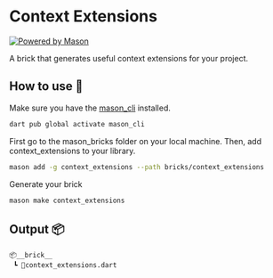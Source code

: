 # Context Extensions

[![Powered by Mason](https://img.shields.io/endpoint?url=https%3A%2F%2Ftinyurl.com%2Fmason-badge)](https://github.com/felangel/mason)

A brick that generates useful context extensions for your project.


## How to use 🚀

Make sure you have the [mason_cli](https://github.com/felangel/mason/tree/master/packages/mason_cli) installed.
```sh
dart pub global activate mason_cli
```

First go to the mason_bricks folder on your local machine. Then, add context_extensions to your library.
```sh
mason add -g context_extensions --path bricks/context_extensions
```

Generate your brick
```sh
mason make context_extensions
```

## Output 📦

```
📦__brick__
 ┗ 📜context_extensions.dart

```